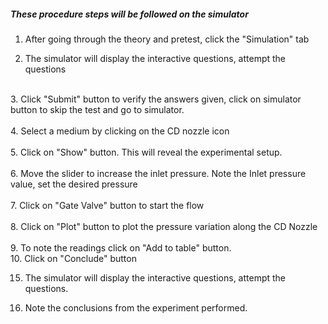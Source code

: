 ##### These procedure steps will be followed on the simulator

1. After going through the theory and pretest, click the "Simulation" tab<br>

2. The simulator will display the interactive questions, attempt the questions<br>
<br>
3. Click "Submit" button to verify the answers given, click on simulator button to skip the test and go to simulator.<br>
<br>
4. Select a medium by clicking on the CD nozzle icon<br>
<br>
5. Click on "Show" button. This will reveal the experimental setup.<br>
<br>
6. Move the slider to increase the inlet pressure. Note the Inlet pressure value, set the desired pressure<br>
<br>
7. Click on "Gate Valve" button to start the flow<br>
<br>
8. Click on "Plot" button to plot the pressure variation along the CD Nozzle<br>
<br>
9. To note the readings click on "Add to table" button.<br>
10. Click on "Conclude" button<br>

15.  The simulator will display the interactive questions, attempt the questions.<br>

16. Note the conclusions from the experiment performed.<br>
